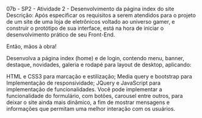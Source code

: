 07b - SP2 - Atividade 2 - Desenvolvimento da página index do site
Descrição:
Após especificar os requisitos a serem atendidos para o projeto de um site de uma loja de eletrônicos voltado ao universo gamer, e construir o protótipo de sua interface, está na hora de iniciar o desenvolvimento prático de seu Front-End.

Então, mãos à obra!

Desenvolva a página index (home) e de login, contendo menu, banner, destaque, novidades, galeria e rodapé para layout de desktop, aplicando:  

HTML e CSS3 para marcação e estilização;
Media query e bootstrap para Implementação de responsividade;
JQuery e JavaScript para implementação de funcionalidades. Você pode implementar a funcionalidade do formulário, com botões, carousel entre outros, para deixar o site ainda mais dinâmico, a fim de mostrar mensagens e informações que permitam uma melhor interação com os usuários.

